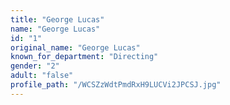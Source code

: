 ```yaml
---
title: "George Lucas"
name: "George Lucas"
id: "1"
original_name: "George Lucas"
known_for_department: "Directing"
gender: "2"
adult: "false"
profile_path: "/WCSZzWdtPmdRxH9LUCVi2JPCSJ.jpg"
---
```

